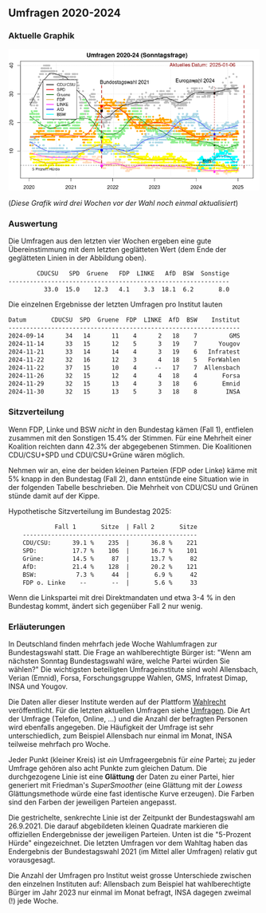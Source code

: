 
## Umfragen 2020-2024


### Aktuelle Graphik

![Abb. Sonntagsfrage](umfragen_aktuell.png)

(*Diese Grafik wird drei Wochen vor der Wahl noch einmal aktualisiert*)

### Auswertung

Die Umfragen aus den letzten vier Wochen ergeben eine gute Übereinstimmung mit dem
letzten geglätteten Wert (dem Ende der geglätteten Linien in der Abbildung oben).

```
        CDUCSU   SPD  Gruene   FDP  LINKE   AfD  BSW  Sonstige
--------------------------------------------------------------
          33.0  15.0    12.3   4.1    3.3  18.1  6.2       8.0
```

Die einzelnen Ergebnisse der letzten Umfragen pro Institut lauten

```
Datum       CDUCSU  SPD  Gruene  FDP  LINKE  AfD  BSW    Institut
-----------------------------------------------------------------
2024-09-14      34   14      11    4      2   18    7         GMS
2024-11-14      33   15      12    5      3   19    7      Yougov
2024-11-21      33   14      14    4      3   19    6   Infratest
2024-11-22      32   16      12    3      4   18    5   ForWahlen
2024-11-22      37   15      10    4     --   17    7  Allensbach
2024-11-26      32   15      12    4      4   18    4       Forsa
2024-11-29      32   15      13    4      3   18    6       Emnid
2024-11-30      32   15      13    5      3   18    8        INSA
```

### Sitzverteilung

Wenn FDP, Linke und BSW *nicht* in den Bundestag kämen (Fall 1), entfielen zusammen mit den Sonstigen 15.4% der Stimmen. Für eine Mehrheit einer Koalition reichten dann 42.3% der abgegebenen Stimmen. Die Koalitionen CDU/CSU+SPD und CDU/CSU+Grüne wären möglich.

Nehmen wir an, eine der beiden kleinen Parteien (FDP oder Linke) käme mit 5% knapp in den Bundestag (Fall 2), dann entstünde eine Situation wie in der folgenden Tabelle beschrieben. Die Mehrheit von CDU/CSU und Grünen stünde damit auf der Kippe.

Hypothetische Sitzverteilung im Bundestag 2025:

```
             Fall 1       Sitze  | Fall 2       Sitze
    -------------------------------------------------
    CDU/CSU:      39.1 %    235  |      36.8 %    221
    SPD:          17.7 %    106  |      16.7 %    101
    Grüne:        14.5 %     87  |      13.7 %     82
    AfD:          21.4 %    128  |      20.2 %    121
    BSW:           7.3 %     44  |       6.9 %     42
    FDP o. Linke    --       --  |       5.6 %     33
```

Wenn die Linkspartei mit drei Direktmandaten und etwa 3-4 % in den Bundestag kommt, ändert sich gegenüber Fall 2 nur wenig.

### Erläuterungen

In Deutschland finden mehrfach jede Woche Wahlumfragen zur Bundestagswahl statt. Die Frage an wahlberechtigte Bürger ist: "Wenn am nächsten Sonntag Bundestagswahl wäre, welche Partei würden Sie wählen?" Die wichtigsten beteiligten Umfrageinstitute sind wohl Allensbach, Verian (Emnid), Forsa, Forschungsgruppe Wahlen, GMS, Infratest Dimap, INSA und Yougov.

Die Daten aller dieser Institute werden auf der Plattform [Wahlrecht](https://www.wahlrecht.de/) veröffentlicht. Für die letzten aktuellen Umfragen siehe [Umfragen](https://www.wahlrecht.de/umfragen/). Die Art der Umfrage (Telefon, Online, ...) und die Anzahl der befragten Personen wird ebenfalls angegeben. Die Häufigkeit der Umfrage ist sehr unterschiedlich, zum Beispiel Allensbach nur einmal im Monat, INSA teilweise mehrfach pro Woche.

Jeder Punkt (kleiner Kreis) ist *ein* Umfrageergebnis für *eine* Partei; zu jeder Umfrage gehören also acht Punkte zum gleichen Datum. Die durchgezogene Linie ist eine **Glättung** der Daten zu einer Partei, hier generiert mit Friedman's *SuperSmoother* (eine Glättung mit der *Lowess* Glättungsmethode würde eine fast identische Kurve erzeugen). Die Farben sind den Farben der jeweiligen Parteien angepasst.

Die gestrichelte, senkrechte Linie ist der Zeitpunkt der Bundestagswahl am 26.9.2021. Die darauf abgebildeten kleinen Quadrate markieren die offiziellen Endergebnisse der jeweiligen Parteien. Unten ist die "5-Prozent Hürde" eingezeichnet. Die letzten Umfragen vor dem Wahltag haben das Endergebnis der Bundestagswahl 2021 (im Mittel aller Umfragen) relativ gut vorausgesagt.

Die Anzahl der Umfragen pro Institut weist grosse Unterschiede zwischen den einzelnen Instituten auf: Allensbach zum Beispiel hat wahlberechtigte Bürger im Jahr 2023 nur einmal im Monat befragt, INSA dagegen zweimal (!) jede Woche.
